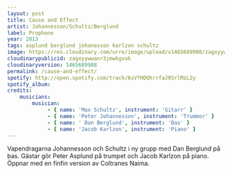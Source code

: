```yaml
---
layout: post
title: Cause and Effect
artist: Johannesson/Schultz/Berglund 
label: Prophone
year: 2013
tags: asplund berglund johanesson karlzon schultz
image: https://res.cloudinary.com/urre/image/upload/v1465689908/zagxyywwanr3jmwkgvak.jpg
cloudinarypublicid: zagxyywwanr3jmwkgvak
cloudinaryversion: 1465689908
permalink: /cause-and-effect/
spotify: http://open.spotify.com/track/6sVfHDQhrrfaJ0SrlMzL2y
spotify_album: 
credits:
    musicians:
        musician:
             - { name: 'Max Schultz', instrument: 'Gitarr' }
             - { name: 'Peter Johannesson', instrument: 'Trummor' }
             - { name: ' Dan Berglund', instrument: 'Bas' }
             - { name: 'Jacob Karlzon', instrument: 'Piano' }
---
```


Vapendragarna Johannesson och Schultz i ny grupp med Dan Berglund på bas. Gästar gör Peter Asplund på trumpet och Jacob Karlzon på piano. Öppnar med en finfin version av Coltranes Naima.